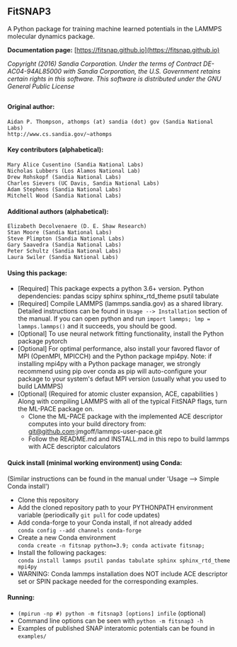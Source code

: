 <!----------------BEGIN-HEADER------------------------------------>
## FitSNAP3
A Python package for training machine learned potentials in the LAMMPS molecular dynamics package.

**Documentation page:** [https://fitsnap.github.io](https://fitsnap.github.io)

_Copyright (2016) Sandia Corporation. Under the terms of Contract DE-AC04-94AL85000 with Sandia Corporation, the U.S. Government retains certain rights in this software. This software is distributed under the GNU General Public License_
##

#### Original author:
    Aidan P. Thompson, athomps (at) sandia (dot) gov (Sandia National Labs)
    http://www.cs.sandia.gov/~athomps

#### Key contributors (alphabetical):
    Mary Alice Cusentino (Sandia National Labs)
    Nicholas Lubbers (Los Alamos National Lab)
    Drew Rohskopf (Sandia National Labs)
    Charles Sievers (UC Davis, Sandia National Labs)
    Adam Stephens (Sandia National Labs)
    Mitchell Wood (Sandia National Labs)

#### Additional authors (alphabetical):
    Elizabeth Decolvenaere (D. E. Shaw Research)
    Stan Moore (Sandia National Labs)
    Steve Plimpton (Sandia National Labs)
    Gary Saavedra (Sandia National Labs)
    Peter Schultz (Sandia National Labs)
    Laura Swiler (Sandia National Labs)

<!-----------------END-HEADER------------------------------------->

#### Using this package:
* [Required] This package expects a python 3.6+ version. Python dependencies: pandas scipy sphinx sphinx_rtd_theme psutil tabulate
* [Required] Compile LAMMPS (lammps.sandia.gov) as a shared library. Detailed instructions can be found in `Usage --> Installation` section of the manual. If you can open python and run `import lammps; lmp = lammps.lammps()` and it succeeds, you should be good.
* [Optional] To use neural network fitting functionality, install the Python package pytorch 
* [Optional] For optimal performance, also install your favored flavor of MPI (OpenMPI, MPICCH) and the Python package mpi4py. Note: if installing mpi4py with a Python package manager, we strongly recommend using pip over conda as pip will auto-configure your package to your system's defaut MPI version (usually what you used to build LAMMPS)
* [Optional] (Required for atomic cluster expansion, ACE, capabilities ) Along with compiling LAMMPS with all of the typical FitSNAP flags, turn the ML-PACE package on.
    * Clone the ML-PACE package with the implemented ACE descriptor computes into your build directory from: git@github.com:jmgoff/lammps-user-pace.git
    * Follow the README.md and INSTALL.md in this repo to build lammps with ACE descriptor calculators

#### Quick install (minimal working environment) using Conda:
(Similar instructions can be found in the manual under 'Usage --> Simple Conda install')
* Clone this repository
* Add the cloned repository path to your PYTHONPATH environment variable (periodically `git pull` for code updates)
* Add conda-forge to your Conda install, if not already added \
    `conda config --add channels conda-forge` 
* Create a new Conda environment\
    `conda create -n fitsnap python=3.9; conda activate fitsnap;`
* Install the following packages:\
    `conda install lammps psutil pandas tabulate sphinx sphinx_rtd_theme mpi4py`
* WARNING: Conda lammps installation does NOT include ACE descriptor set or SPIN package needed for the corresponding examples.

#### Running:
* `(mpirun -np #) python -m fitsnap3 [options] infile` (optional)
* Command line options can be seen with `python -m fitsnap3 -h`
* Examples of published SNAP interatomic potentials can be found in `examples/`
